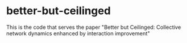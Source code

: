 # better-but-ceilinged
This is the code that serves the paper "Better but Ceilinged: Collective network dynamics enhanced by interaction improvement"
